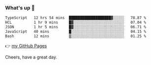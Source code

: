 ### What's up 👋

<!--START_SECTION:waka-->

```txt
TypeScript   12 hrs 54 mins  ███████████████████▓░░░░░   78.87 %
HCL          1 hr 9 mins     █▓░░░░░░░░░░░░░░░░░░░░░░░   07.04 %
JSON         1 hr 5 mins     █▓░░░░░░░░░░░░░░░░░░░░░░░   06.71 %
JavaScript   40 mins         █░░░░░░░░░░░░░░░░░░░░░░░░   04.15 %
Bash         12 mins         ▒░░░░░░░░░░░░░░░░░░░░░░░░   01.25 %
```

<!--END_SECTION:waka-->

👉 [my GitHub Pages](https://ykzhukian.github.io)

Cheers, have a great day.

